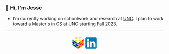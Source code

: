 ### 👋 Hi, I'm Jesse

- I’m currently working on schoolwork and research at [UNC](https://unc.edu). I plan to work toward a Master's in CS at UNC starting Fall 2023.

---
<p align="center">
  <a href="https://jessewei.dev"><img width=36px src="img/jesseweidev-logo.jpg"></a> <a href="https://www.linkedin.com/in/jessew13/"><img width=36px src="img/linkedin-logo.jpg"></a>
</p>
